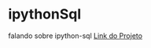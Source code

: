 # ipythonSql
 falando sobre ipython-sql
[Link do Projeto](https://nbviewer.org/github/deyvidMatos/ipythonSql/blob/main/projeto1.ipynb)
